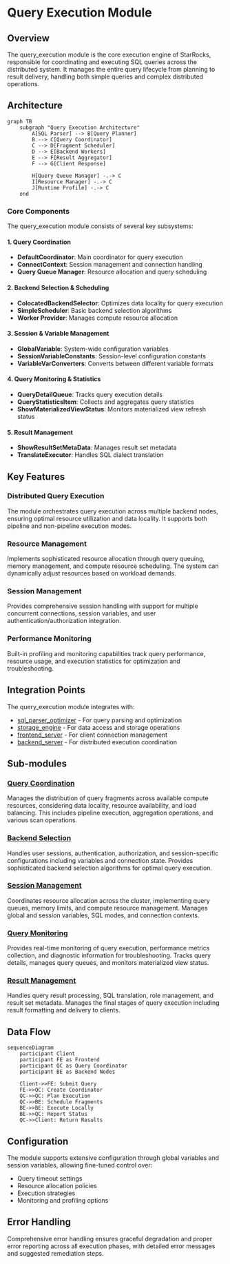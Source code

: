 # Query Execution Module

## Overview

The query_execution module is the core execution engine of StarRocks, responsible for coordinating and executing SQL queries across the distributed system. It manages the entire query lifecycle from planning to result delivery, handling both simple queries and complex distributed operations.

## Architecture

```mermaid
graph TB
    subgraph "Query Execution Architecture"
        A[SQL Parser] --> B[Query Planner]
        B --> C[Query Coordinator]
        C --> D[Fragment Scheduler]
        D --> E[Backend Workers]
        E --> F[Result Aggregator]
        F --> G[Client Response]
        
        H[Query Queue Manager] -.-> C
        I[Resource Manager] -.-> C
        J[Runtime Profile] -.-> C
    end
```

### Core Components

The query_execution module consists of several key subsystems:

#### 1. Query Coordination
- **DefaultCoordinator**: Main coordinator for query execution
- **ConnectContext**: Session management and connection handling
- **Query Queue Manager**: Resource allocation and query scheduling

#### 2. Backend Selection & Scheduling
- **ColocatedBackendSelector**: Optimizes data locality for query execution
- **SimpleScheduler**: Basic backend selection algorithms
- **Worker Provider**: Manages compute resource allocation

#### 3. Session & Variable Management
- **GlobalVariable**: System-wide configuration variables
- **SessionVariableConstants**: Session-level configuration constants
- **VariableVarConverters**: Converts between different variable formats

#### 4. Query Monitoring & Statistics
- **QueryDetailQueue**: Tracks query execution details
- **QueryStatisticsItem**: Collects and aggregates query statistics
- **ShowMaterializedViewStatus**: Monitors materialized view refresh status

#### 5. Result Management
- **ShowResultSetMetaData**: Manages result set metadata
- **TranslateExecutor**: Handles SQL dialect translation

## Key Features

### Distributed Query Execution
The module orchestrates query execution across multiple backend nodes, ensuring optimal resource utilization and data locality. It supports both pipeline and non-pipeline execution modes.

### Resource Management
Implements sophisticated resource allocation through query queuing, memory management, and compute resource scheduling. The system can dynamically adjust resources based on workload demands.

### Session Management
Provides comprehensive session handling with support for multiple concurrent connections, session variables, and user authentication/authorization integration.

### Performance Monitoring
Built-in profiling and monitoring capabilities track query performance, resource usage, and execution statistics for optimization and troubleshooting.

## Integration Points

The query_execution module integrates with:
- [sql_parser_optimizer](sql_parser_optimizer.md) - For query parsing and optimization
- [storage_engine](storage_engine.md) - For data access and storage operations
- [frontend_server](frontend_server.md) - For client connection management
- [backend_server](backend_server.md) - For distributed execution coordination

## Sub-modules

### [Query Coordination](query_coordination.md)
Manages the distribution of query fragments across available compute resources, considering data locality, resource availability, and load balancing. This includes pipeline execution, aggregation operations, and various scan operations.

### [Backend Selection](backend_selection.md)
Handles user sessions, authentication, authorization, and session-specific configurations including variables and connection state. Provides sophisticated backend selection algorithms for optimal query execution.

### [Session Management](session_management.md)
Coordinates resource allocation across the cluster, implementing query queues, memory limits, and compute resource management. Manages global and session variables, SQL modes, and connection contexts.

### [Query Monitoring](query_monitoring.md)
Provides real-time monitoring of query execution, performance metrics collection, and diagnostic information for troubleshooting. Tracks query details, manages query queues, and monitors materialized view status.

### [Result Management](result_management.md)
Handles query result processing, SQL translation, role management, and result set metadata. Manages the final stages of query execution including result formatting and delivery to clients.

## Data Flow

```mermaid
sequenceDiagram
    participant Client
    participant FE as Frontend
    participant QC as Query Coordinator
    participant BE as Backend Nodes
    
    Client->>FE: Submit Query
    FE->>QC: Create Coordinator
    QC->>QC: Plan Execution
    QC->>BE: Schedule Fragments
    BE->>BE: Execute Locally
    BE->>QC: Report Status
    QC->>Client: Return Results
```

## Configuration

The module supports extensive configuration through global variables and session variables, allowing fine-tuned control over:
- Query timeout settings
- Resource allocation policies
- Execution strategies
- Monitoring and profiling options

## Error Handling

Comprehensive error handling ensures graceful degradation and proper error reporting across all execution phases, with detailed error messages and suggested remediation steps.